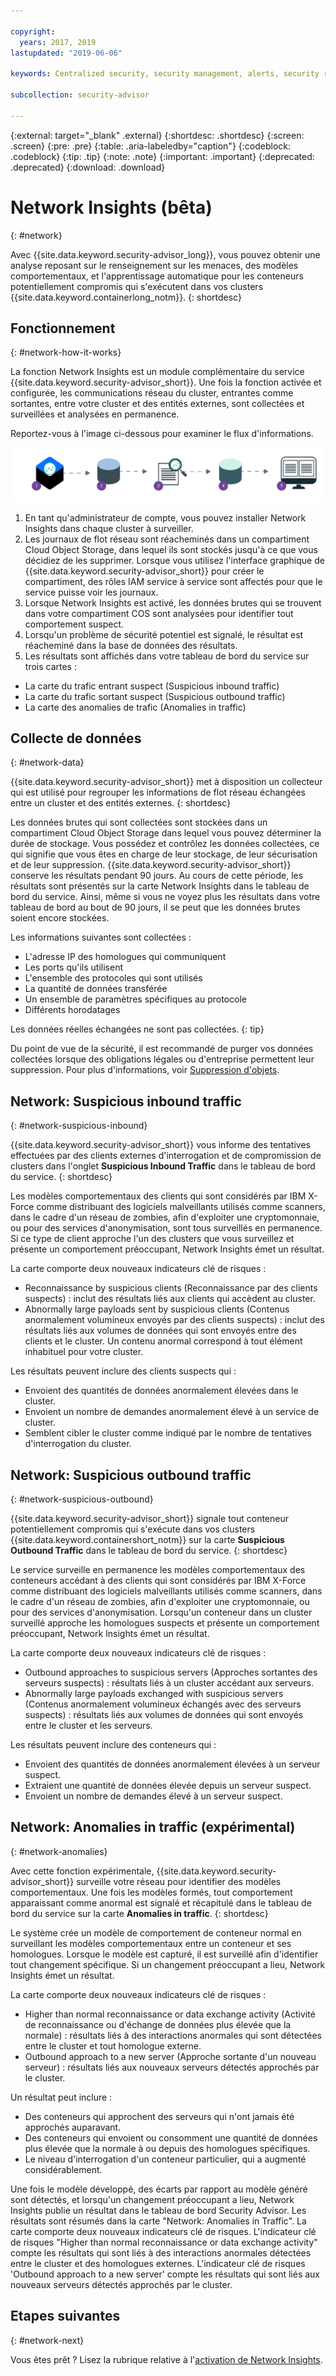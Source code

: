 ```yaml
---

copyright:
  years: 2017, 2019
lastupdated: "2019-06-06"

keywords: Centralized security, security management, alerts, security risk, insights, threat detection

subcollection: security-advisor

---
```


{:external: target="_blank" .external}
{:shortdesc: .shortdesc}
{:screen: .screen}
{:pre: .pre}
{:table: .aria-labeledby="caption"}
{:codeblock: .codeblock}
{:tip: .tip}
{:note: .note}
{:important: .important}
{:deprecated: .deprecated}
{:download: .download}


# Network Insights (bêta)
{: #network}

Avec {{site.data.keyword.security-advisor_long}}, vous pouvez obtenir une analyse reposant sur le renseignement sur les menaces, des modèles comportementaux, et l'apprentissage automatique pour les conteneurs potentiellement compromis qui s'exécutent dans vos clusters {{site.data.keyword.containerlong_notm}}.
{: shortdesc}


## Fonctionnement
{: #network-how-it-works}

La fonction Network Insights est un module complémentaire  du service {{site.data.keyword.security-advisor_short}}. Une fois la fonction activée et configurée, les communications réseau du cluster, entrantes comme sortantes, entre votre cluster et des entités externes, sont collectées et surveillées et analysées en permanence.

Reportez-vous à l'image ci-dessous pour examiner le flux d'informations.

![Organigramme de Network Insights](images/network-insights-flow.png)

1. En tant qu'administrateur de compte, vous pouvez installer Network Insights dans chaque cluster à surveiller.
2. Les journaux de flot réseau sont réacheminés dans un compartiment Cloud Object Storage, dans lequel ils sont stockés jusqu'à ce que vous décidiez de les supprimer. Lorsque vous utilisez l'interface graphique de {{site.data.keyword.security-advisor_short}} pour créer le compartiment, des rôles IAM service à service sont affectés pour que le service puisse voir les journaux.
3. Lorsque Network Insights est activé, les données brutes qui se trouvent dans votre compartiment COS sont analysées pour identifier tout comportement suspect.
4. Lorsqu'un problème de sécurité potentiel est signalé, le résultat est réacheminé dans la base de données des résultats.
5. Les résultats sont affichés dans votre tableau de bord du service sur trois cartes :
  * La carte du trafic entrant suspect (Suspicious inbound traffic)
  * La carte du trafic sortant suspect (Suspicious outbound traffic)
  * La carte des anomalies de trafic (Anomalies in traffic)


## Collecte de données
{: #network-data}

{{site.data.keyword.security-advisor_short}} met à disposition un collecteur qui est utilisé pour regrouper les informations de flot réseau échangées entre un cluster et des entités externes.
{: shortdesc}

Les données brutes qui sont collectées sont stockées dans un compartiment Cloud Object Storage dans lequel vous pouvez déterminer la durée de stockage. Vous possédez et contrôlez les données collectées, ce qui signifie que vous êtes en charge de leur stockage, de leur sécurisation et de leur suppression. {{site.data.keyword.security-advisor_short}} conserve les résultats pendant 90 jours. Au cours de cette période, les résultats sont présentés sur la carte Network Insights dans le tableau de bord du service. Ainsi, même si vous ne voyez plus les résultats dans votre tableau de bord au bout de 90 jours, il se peut que les données brutes soient encore stockées.

Les informations suivantes sont collectées :

* L'adresse IP des homologues qui communiquent
* Les ports qu'ils utilisent
* L'ensemble des protocoles qui sont utilisés
* La quantité de données transférée
* Un ensemble de paramètres spécifiques au protocole
* Différents horodatages

Les données réelles échangées ne sont pas collectées.
{: tip}

Du point de vue de la sécurité, il est recommandé de purger vos données collectées lorsque des obligations légales ou d'entreprise permettent leur suppression. Pour plus d'informations, voir [Suppression d'objets](/docs/services/cloud-object-storage/info?topic=cloud-object-storage-security#deletion).


## Network: Suspicious inbound traffic
{: #network-suspicious-inbound}

{{site.data.keyword.security-advisor_short}} vous informe des tentatives effectuées par des clients externes d'interrogation et de compromission de clusters dans l'onglet **Suspicious Inbound Traffic** dans le tableau de bord du service.
{: shortdesc}


Les modèles comportementaux des clients qui sont considérés par IBM X-Force comme distribuant des logiciels malveillants utilisés comme scanners, dans le cadre d'un réseau de zombies, afin d'exploiter une cryptomonnaie, ou pour des services d'anonymisation, sont tous surveillés en permanence. Si ce type de client approche l'un des clusters que vous surveillez et présente un comportement préoccupant, Network Insights émet un résultat.


La carte comporte deux nouveaux indicateurs clé de risques :

* Reconnaissance by suspicious clients (Reconnaissance par des clients suspects) : inclut des résultats liés aux clients qui accèdent au cluster.
* Abnormally large payloads sent by suspicious clients (Contenus anormalement volumineux envoyés par des clients suspects) : inclut des résultats liés aux volumes de données qui sont envoyés entre des clients et le cluster. Un contenu anormal correspond à tout élément inhabituel pour votre cluster.


Les résultats peuvent inclure des clients suspects qui :

* Envoient des quantités de données anormalement élevées dans le cluster.
* Envoient un nombre de demandes anormalement élevé à un service de cluster.
* Semblent cibler le cluster comme indiqué par le nombre de tentatives d'interrogation du cluster.



## Network: Suspicious outbound traffic
{: #network-suspicious-outbound}

{{site.data.keyword.security-advisor_short}} signale tout conteneur potentiellement compromis qui s'exécute dans vos clusters {{site.data.keyword.containershort_notm}} sur la carte **Suspicious Outbound Traffic** dans le tableau de bord du service.
{: shortdesc}

Le service surveille en permanence les modèles comportementaux des conteneurs accédant à des clients qui sont considérés par IBM X-Force comme distribuant des logiciels malveillants utilisés comme scanners, dans le cadre d'un réseau de zombies, afin d'exploiter une cryptomonnaie, ou pour des services d'anonymisation. Lorsqu'un conteneur dans un cluster surveillé approche les homologues suspects et présente un comportement préoccupant, Network Insights émet un résultat.

La carte comporte deux nouveaux indicateurs clé de risques :

* Outbound approaches to suspicious servers (Approches sortantes des serveurs suspects) : résultats liés à un cluster accédant aux serveurs.
* Abnormally large payloads exchanged with suspicious servers (Contenus anormalement volumineux échangés avec des serveurs suspects) : résultats liés aux volumes de données qui sont envoyés entre le cluster et les serveurs.


Les résultats peuvent inclure des conteneurs qui :

* Envoient des quantités de données anormalement élevées à un serveur suspect.
* Extraient une quantité de données élevée depuis un serveur suspect.
* Envoient un nombre de demandes élevé à un serveur suspect.


## Network: Anomalies in traffic (expérimental)
{: #network-anomalies}

Avec cette fonction expérimentale, {{site.data.keyword.security-advisor_short}} surveille votre réseau pour identifier des modèles comportementaux. Une fois les modèles formés, tout comportement apparaissant comme anormal est signalé et récapitulé dans le tableau de bord du service sur la carte **Anomalies in traffic**.
{: shortdesc}

Le système crée un modèle de comportement de conteneur normal en surveillant les modèles comportementaux entre un conteneur et ses homologues. Lorsque le modèle est capturé, il est surveillé afin d'identifier tout changement spécifique. Si un changement préoccupant a lieu, Network Insights émet un résultat.

La carte comporte deux nouveaux indicateurs clé de risques :

* Higher than normal reconnaissance or data exchange activity (Activité de reconnaissance ou d'échange de données plus élevée que la normale) : résultats liés à des interactions anormales qui sont détectées entre le cluster et tout homologue externe.
* Outbound approach to a new server (Approche sortante d'un nouveau serveur) : résultats liés aux nouveaux serveurs détectés approchés par le cluster.

Un résultat peut inclure :  

* Des conteneurs qui approchent des serveurs qui n'ont jamais été approchés auparavant.
* Des conteneurs qui envoient ou consomment une quantité de données plus élevée que la normale à ou depuis des homologues spécifiques.
* Le niveau d'interrogation d'un conteneur particulier, qui a augmenté considérablement.

Une fois le modèle développé, des écarts par rapport au modèle généré sont détectés, et lorsqu'un changement préoccupant a lieu, Network Insights publie un résultat dans le tableau de bord Security Advisor. Les résultats sont résumés dans la carte "Network: Anomalies in Traffic". La carte comporte deux nouveaux indicateurs clé de risques. L'indicateur clé de risques "Higher than normal reconnaissance or data exchange activity" compte les résultats qui sont liés à des interactions anormales détectées entre le cluster et des homologues externes. L'indicateur clé de risques 'Outbound approach to a new server' compte les résultats qui sont liés aux nouveaux serveurs détectés approchés par le cluster.  

## Etapes suivantes
{: #network-next}

Vous êtes prêt ? Lisez la rubrique relative à l'[activation de Network Insights](/docs/services/security-advisor?topic=security-advisor-setup-network).
